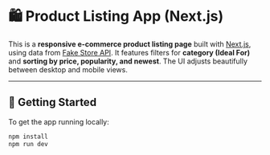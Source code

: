 # 🛍️ Product Listing App (Next.js)

This is a **responsive e-commerce product listing page** built with [Next.js](https://nextjs.org), using data from [Fake Store API](https://fakestoreapi.com/). It features filters for **category (Ideal For)** and **sorting by price, popularity, and newest**. The UI adjusts beautifully between desktop and mobile views.

---

## 🚀 Getting Started

To get the app running locally:

```bash
npm install
npm run dev
